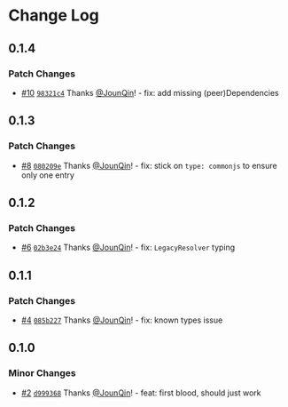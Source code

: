 # Change Log

## 0.1.4

### Patch Changes

- [#10](https://github.com/un-ts/eslint-import-context/pull/10) [`98321c4`](https://github.com/un-ts/eslint-import-context/commit/98321c4b44a5c4639e649954ae5b2d2bb8b5bf4d) Thanks [@JounQin](https://github.com/JounQin)! - fix: add missing (peer)Dependencies

## 0.1.3

### Patch Changes

- [#8](https://github.com/un-ts/eslint-import-context/pull/8) [`080209e`](https://github.com/un-ts/eslint-import-context/commit/080209e3aa0fad3b21a7bc57c47ecb2da267e964) Thanks [@JounQin](https://github.com/JounQin)! - fix: stick on `type: commonjs` to ensure only one entry

## 0.1.2

### Patch Changes

- [#6](https://github.com/un-ts/eslint-import-context/pull/6) [`02b3e24`](https://github.com/un-ts/eslint-import-context/commit/02b3e247ea73219db97736566e4f425878aa1072) Thanks [@JounQin](https://github.com/JounQin)! - fix: `LegacyResolver` typing

## 0.1.1

### Patch Changes

- [#4](https://github.com/un-ts/eslint-import-context/pull/4) [`085b227`](https://github.com/un-ts/eslint-import-context/commit/085b227917a263282dae2c50f7f70caba33674ec) Thanks [@JounQin](https://github.com/JounQin)! - fix: known types issue

## 0.1.0

### Minor Changes

- [#2](https://github.com/un-ts/eslint-import-context/pull/2) [`d999368`](https://github.com/un-ts/eslint-import-context/commit/d9993689c559adc0886aed2ab747a3c89b58bf4e) Thanks [@JounQin](https://github.com/JounQin)! - feat: first blood, should just work
